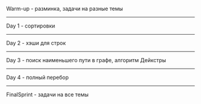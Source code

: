 Warm-up - разминка, задачи на разные темы
___
Day 1 - сортировки
___
Day 2 - хэши для строк
___
Day 3 - поиск наименьшего пути в графе, алгоритм Дейкстры
___
Day 4 - полный перебор
___
FinalSprint - задачи на все темы

